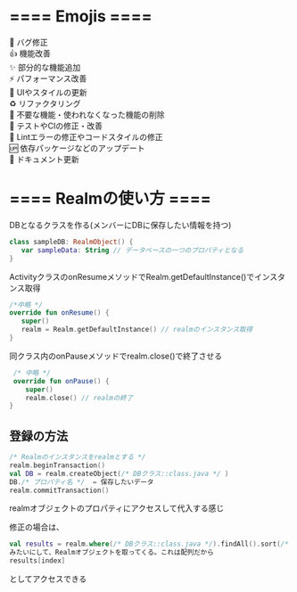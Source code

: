 
# ==== Emojis ====
 🐛 バグ修正  
 👍  機能改善  
 ✨  部分的な機能追加  
 ⚡️  パフォーマンス改善  
 💄  UIやスタイルの更新  
 ♻️   リファクタリング  
 🚿  不要な機能・使われなくなった機能の削除  
 💚  テストやCIの修正・改善  
 👕  Lintエラーの修正やコードスタイルの修正  
 🆙  依存パッケージなどのアップデート  
 📝  ドキュメント更新  
 
 # ==== Realmの使い方 ====
 DBとなるクラスを作る(メンバーにDBに保存したい情報を持つ)
 
 ```sampleDB.kt
 class sampleDB: RealmObject() {
    var sampleData: String // データベースの一つのプロパティとなる
}
```
 
 ActivityクラスのonResumeメソッドでRealm.getDefaultInstance()でインスタンス取得
 
 ```SampleActivity.kt
 /*中略 */
 override fun onResume() {
    super()
    realm = Realm.getDefaultInstance() // realmのインスタンス取得
}
```
 
 同クラス内のonPauseメソッドでrealm.close()で終了させる
 
```SampleActivity.kt
 /* 中略 */
 override fun onPause() {
    super()
    realm.close() // realmの終了
}
```

 
 ## 登録の方法
 
 ```sample.kt
 /* Realmのインスタンスをrealmとする */
 realm.beginTransaction()
 val DB = realm.createObject(/* DBクラス::class.java */ )
 DB./* プロパティ名 */  = 保存したいデータ
 realm.commitTransaction()
 ```

realmオブジェクトのプロパティにアクセスして代入する感じ

修正の場合は、

```sample.kt
val results = realm.where(/* DBクラス::class.java */).findAll().sort(/* キー名 */)
みたいにして、Realmオブジェクトを取ってくる。これは配列だから
results[index]
```

としてアクセスできる
